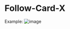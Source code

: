 # Follow-Card-X
Example: 
![image](https://github.com/everviera12/Follow-Card-X/assets/112356399/877c6441-4f4f-4c82-a13a-be7563769bfd)

